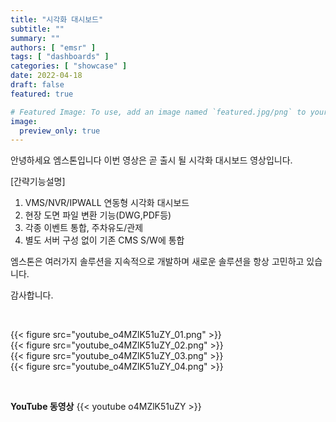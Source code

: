 ```yaml
---
title: "시각화 대시보드"
subtitle: ""
summary: ""
authors: [ "emsr" ]
tags: [ "dashboards" ]
categories: [ "showcase" ]
date: 2022-04-18
draft: false
featured: true

# Featured Image: To use, add an image named `featured.jpg/png` to your page's folder.
image:
  preview_only: true
---
```


안녕하세요 엠스톤입니다
이번 영상은 곧 출시 될 시각화 대시보드 영상입니다.

[간략기능설명]
1. VMS/NVR/IPWALL 연동형 시각화 대시보드
2. 현장 도면 파일 변환 기능(DWG,PDF등)
3. 각종 이벤트 통합, 주차유도/관제
4. 별도 서버 구성 없이 기존 CMS S/W에 통합

엠스톤은 여러가지 솔루션을 지속적으로 개발하며 새로운 솔루션을 항상 고민하고 있습니다.

감사합니다.

&nbsp;

<div class="container"><div class="row no-gutters">
<div class="col-sm-6">{{< figure src="youtube_o4MZlK51uZY_01.png" >}}</div>
<div class="col-sm-6">{{< figure src="youtube_o4MZlK51uZY_02.png" >}}</div>
<div class="col-sm-6">{{< figure src="youtube_o4MZlK51uZY_03.png" >}}</div>
<div class="col-sm-6">{{< figure src="youtube_o4MZlK51uZY_04.png" >}}</div>

</div></div>

&nbsp;

**YouTube 동영상**
{{< youtube o4MZlK51uZY >}}


